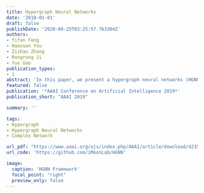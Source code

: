 ```yaml
---
title: Hypergraph Neural Networks
date: '2018-01-01'
draft: false
publishDate: '2020-08-25T03:25:57.763304Z'
authors:
- Yifan Feng
- Haoxuan You
- Zizhao Zhang
- Rongrong Ji
- Yue Gao
publication_types:
- 1
abstract: 'In this paper, we present a hypergraph neural networks (HGNN) framework for data representation learning, which can encode high-order data correlation in a hypergraph structure. Confronting the challenges of learning representation for complex data in real practice, we propose to incorporate such data structure in a hypergraph, which is more flexible on data modeling, especially when dealing with complex data. In this method, a hyperedge convolution operation is designed to handle the data correlation during representation learning. In this way, traditional hypergraph learning procedure can be conducted using hyperedge convolution operations efficiently. HGNN is able to learn the hidden layer representation considering the high-order data structure, which is a general framework considering the complex data correlations. We have conducted experiments on citation network classification and visual object recognition tasks and compared HGNN with graph convolutional networks and other traditional methods. Experimental results demonstrate that the proposed HGNN method outperforms recent state-of-theart methods. We can also reveal from the results that the proposed HGNN is superior when dealing with multi-modal data compared with existing methods.'
featured: false
publication: '*AAAI Conference on Artificial Intelligence 2019*'
publication_short: "AAAI 2019"

summary: ''

tags:
- Hypergraph
- Hypergraph Neural Networks
- Complex Network

url_pdf: "https://www.aaai.org/ojs/index.php/AAAI/article/download/4235/4113"
url_code: 'https://github.com/iMoonLab/HGNN'

image:
  caption: 'HGNN Framework'
  focal_point: "right"
  preview_only: false
---
```


